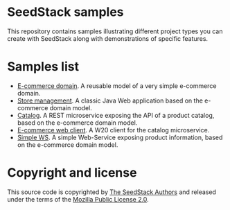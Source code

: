 # SeedStack samples

This repository contains samples illustrating different project types you can create with SeedStack along with demonstrations of specific features.

# Samples list

* [E-commerce domain](ecommerce-domain-sample). A reusable model of a very simple e-commerce domain.
* [Store management](store-webapp-sample). A classic Java Web application based on the e-commerce domain model.
* [Catalog](catalog-microservice-sample). A REST microservice exposing the API of a product catalog, based on the e-commerce domain model.
* [E-commerce web client](ecommerce-client-sample). A W20 client for the catalog microservice.
* [Simple WS](simple-ws-sample). A simple Web-Service exposing product information, based on the e-commerce domain model.

# Copyright and license

This source code is copyrighted by [The SeedStack Authors](https://github.com/seedstack/seedstack/blob/master/AUTHORS) and released under the terms of the [Mozilla Public License 2.0](https://www.mozilla.org/MPL/2.0/).
